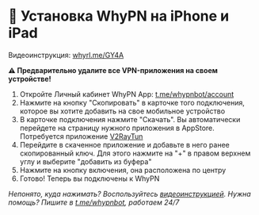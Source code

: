 # 🍎 Установка WhyPN на iPhone и iPad

Видеоинструкция: [whyrl.me/GY4A](https://whyrl.me/GY4A)

**⚠️ Предварительно удалите все VPN-приложения на своем устройстве!**
1. Откройте Личный кабинет WhyPN App: [t.me/whypnbot/account](https://t.me/whypnbot/account)
2. Нажмите на кнопку "Скопировать" в карточке того подключения, которое вы хотите добавить на свое мобильное устройство
3. В карточке подключения нажмите "Скачать". Вы автоматически перейдете на страницу нужного приложения в AppStore. Потребуется приложение [V2RayTun](https://whyrl.me/4WGR)
4. Перейдите в скаченное приложение и добавьте в него ранее скопированный ключ. Для этого нажмите на "+" в правом верхнем углу и выберите "добавить из буфера"
5. Нажмите на кнопку включения, она расположена по центру
6. Готово! Теперь вы подключены к WhyPN

_Непонято, куда нажимать? Воспользуйтесь [видеоинструкцией](https://whyrl.me/GY4A). Нужна помощь? Пишите в [t.me/whypnbot](https://t.me/whypnbot), работаем 24/7_
